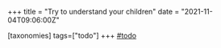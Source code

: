 +++
title = "Try to understand your children"
date = "2021-11-04T09:06:00Z"

[taxonomies]
tags=["todo"]
+++
[#todo](/tags/todo)

